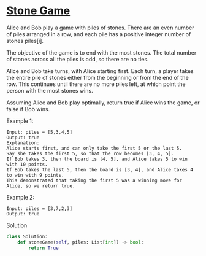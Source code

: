 # [Stone Game](https://leetcode.com/problems/stone-game/description/)

Alice and Bob play a game with piles of stones. There are an even number of piles arranged in a row, and each pile has 
a positive integer number of stones piles[i].

The objective of the game is to end with the most stones. The total number of stones across all the piles is odd, so 
there are no ties.

Alice and Bob take turns, with Alice starting first. Each turn, a player takes the entire pile of stones either from 
the beginning or from the end of the row. This continues until there are no more piles left, at which point the person 
with the most stones wins.

Assuming Alice and Bob play optimally, return true if Alice wins the game, or false if Bob wins.

Example 1:
```
Input: piles = [5,3,4,5]
Output: true
Explanation: 
Alice starts first, and can only take the first 5 or the last 5.
Say she takes the first 5, so that the row becomes [3, 4, 5].
If Bob takes 3, then the board is [4, 5], and Alice takes 5 to win with 10 points.
If Bob takes the last 5, then the board is [3, 4], and Alice takes 4 to win with 9 points.
This demonstrated that taking the first 5 was a winning move for Alice, so we return true.
```
Example 2:
```
Input: piles = [3,7,2,3]
Output: true
```
Solution
```python
class Solution:
    def stoneGame(self, piles: List[int]) -> bool:
        return True
```
